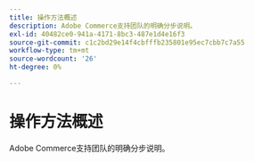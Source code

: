 ```yaml
---
title: 操作方法概述
description: Adobe Commerce支持团队的明确分步说明。
exl-id: 40482ce0-941a-4171-8bc3-487e1d4e16f3
source-git-commit: c1c2bd29e14f4cbfffb235801e95ec7cbb7c7a55
workflow-type: tm+mt
source-wordcount: '26'
ht-degree: 0%

---
```


# 操作方法概述

Adobe Commerce支持团队的明确分步说明。
